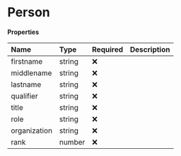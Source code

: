 # Person

**Properties**

| Name         | Type   | Required | Description |
| :----------- | :----- | :------- | :---------- |
| firstname    | string | ❌       |             |
| middlename   | string | ❌       |             |
| lastname     | string | ❌       |             |
| qualifier    | string | ❌       |             |
| title        | string | ❌       |             |
| role         | string | ❌       |             |
| organization | string | ❌       |             |
| rank         | number | ❌       |             |
